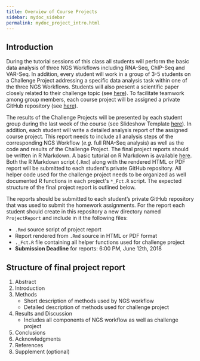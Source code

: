 ```yaml
---
title: Overview of Course Projects
sidebar: mydoc_sidebar
permalink: mydoc_project_intro.html 
---
```


## Introduction

During the tutorial sessions of this class all students will perform the basic
data analysis of three NGS Workflows including RNA-Seq, ChIP-Seq and VAR-Seq.
In addition, every student will work in a group of 3-5 students on a Challenge
Project addressing a specific data analysis task within one of the three NGS
Workflows. Students will also present a scientific paper closely related to
their challenge topic (see
[here](http://girke.bioinformatics.ucr.edu/GEN242/mydoc_paper_presentations.html)).
To facilitate teamwork among group members, each course project will be
assigned a private GitHub repository (see
[here](https://docs.google.com/spreadsheets/d/1ULTa2bcfhzzj_6R0Ba1dnXiq2fr0get1V5pwIBCYRIY/edit#gid=1818533395)).

The results of the Challenge Projects will be presented by each student group
during the last week of the course (see Slideshow Template
[here](https://docs.google.com/presentation/d/172QKFv_m2CYCwPVqAIZJ5SWzwMUSQYyF6YyXf8IDgiU/edit#slide=id.p)).
In addition, each student will write a detailed analysis report of the assigned
course project. This report needs to include all analysis steps of the
corresponding NGS Workflow (_e.g._ full RNA-Seq analysis) as well as the
code and results of the Challenge Project. The final project reports should be written
in R Markdown. A basic tutorial on R Markdown is available [here](http://girke.bioinformatics.ucr.edu/GEN242/mydoc_Rbasics_15.html). 
Both the R Markdown script (`.Rmd`) along with the rendered HTML or PDF report will 
be submitted to each student's private GitHub repository. All helper code used for 
the challenge project needs to be organized as well documented R functions in each 
project's `*_Fct.R` script. The expected structure of the final project report is outlined below. 

The reports should be submitted to each student’s private GitHub repository that
was used to submit the homework assignments. For the report each student should create in
this repository a new directory named `ProjectReport` and include in it the
following files: 

* `.Rmd` source script of project report 
* Report rendered from `.Rmd` source in HTML or PDF format
* `._Fct.R` file containing all helper functions used for challenge project
* __Submission Deadline__ for reports: 6:00 PM, June 12th, 2018


## Structure of final project report

1. Abstract
2. Introduction
3. Methods
    + Short description of methods used by NGS workflow
    + Detailed description of methods used for challenge project
4. Results and Discussion
    + Includes all components of NGS workflow as well as challenge project
5. Conclusions
6. Acknowledgments
7. References
8. Supplement (optional)


